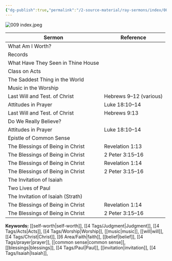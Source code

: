 ```yaml
---
{"dg-publish":true,"permalink":"/2-source-material/ray-sermons/index/009-aug-1959-dec-1959/"}
---
```


![009 index.jpeg](/img/user/2%20Source%20Material/Ray%20Sermons/Scans/009%20index.jpeg)

| Sermon                             | Reference              |
|------------------------------------|------------------------|
| What Am I Worth?                   |                        |
| Records                            |                        |
| What Have They Seen in Thine House |                        |
| Class on Acts                      |                        |
| The Saddest Thing in the World     |                        |
| Music in the Worship               |                        |
| Last Will and Test. of Christ      | Hebrews 9–12 (various) |
| Attitudes in Prayer                | Luke 18:10–14          |
| Last Will and Test. of Christ      | Hebrews 9:13           |
| Do We Really Believe?              |                        |
| Attitudes in Prayer                | Luke 18:10–14          |
| Epistle of Common Sense            |                        |
| The Blessings of Being in Christ  | Revelation 1:13        |
| The Blessings of Being in Christ  | 2 Peter 3:15–16        |
| The Blessings of Being in Christ  | Revelation 1:14        |
| The Blessings of Being in Christ  | 2 Peter 3:15–16        |
| The Invitation of Isaiah           |                        |
| Two Lives of Paul                  |                        |
| The Invitation of Isaiah (Strath)  |                        |
| The Blessings of Being in Christ  | Revelation 1:14        |
| The Blessings of Being in Christ  | 2 Peter 3:15–16        |

**Keywords:** [[self-worth\|self-worth]], [[4 Tags/Judgment\|Judgment]], [[4 Tags/Acts\|Acts]], [[4 Tags/Worship\|Worship]], [[music\|music]], [[will\|will]], [[4 Tags/Christ\|Christ]], [[6 Area/Faith\|faith]], [[belief\|belief]], [[4 Tags/prayer\|prayer]], [[common sense\|common sense]], [[blessings\|blessings]], [[4 Tags/Paul\|Paul]], [[invitation\|invitation]], [[4 Tags/Isaiah\|Isaiah]], 